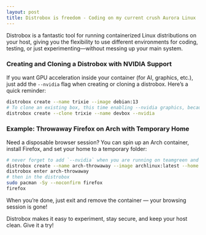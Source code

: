 ```yaml
---
layout: post
title: Distrobox is freedom - Coding on my current crush Aurora Linux
---
```


Distrobox is a fantastic tool for running containerized Linux distributions on your host, giving you the flexibility to use different environments for coding, testing, or just experimenting—without messing up your main system.

### Creating and Cloning a Distrobox with NVIDIA Support

If you want GPU acceleration inside your container (for AI, graphics, etc.), just add the `--nvidia` flag when creating or cloning a distrobox. Here’s a quick reminder:

```bash
distrobox create --name trixie --image debian:13
# To clone an existing box, this time enabling --nvidia graphics, because you need it to run GUI app like VSCode:
distrobox create --clone trixie --name devbox --nvidia
```

### Example: Throwaway Firefox on Arch with Temporary Home

Need a disposable browser session? You can spin up an Arch container, install Firefox, and set your home to a temporary folder:

```bash
# never forget to add `--nvidia` when you are running on teamgreen and need a GUI
distrobox create --name arch-throwaway --image archlinux:latest --home /tmp/arch-home
distrobox enter arch-throwaway
# then in the distrobox
sudo pacman -Sy --noconfirm firefox
firefox
```

When you’re done, just exit and remove the container — your browsing session is gone!

Distrobox makes it easy to experiment, stay secure, and keep your host clean. Give it a try!
